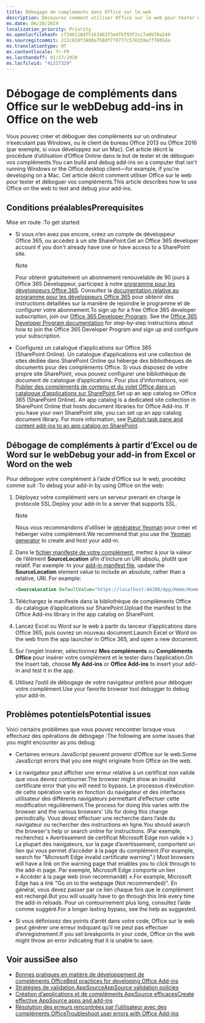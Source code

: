 ```yaml
---
title: Débogage de compléments dans Office sur le web
description: Découvrez comment utiliser Office sur le web pour tester et déboguer vos compléments.
ms.date: 06/20/2019
localization_priority: Priority
ms.openlocfilehash: cf2461184f5163463f3e4fbf93f2cc7a0b70a249
ms.sourcegitcommit: 212c810f3480a750df779777c570159a7f76054a
ms.translationtype: HT
ms.contentlocale: fr-FR
ms.lasthandoff: 01/17/2020
ms.locfileid: "41217329"
---
```

# <a name="debug-add-ins-in-office-on-the-web"></a><span data-ttu-id="f60b8-103">Débogage de compléments dans Office sur le web</span><span class="sxs-lookup"><span data-stu-id="f60b8-103">Debug add-ins in Office on the web</span></span>


<span data-ttu-id="f60b8-104">Vous pouvez créer et déboguer des compléments sur un ordinateur n’exécutant pas Windows, ou le client de bureau Office 2013 ou Office 2016 (par exemple, si vous développez sur un Mac). Cet article décrit la procédure d’utilisation d’Office Online dans le but de tester et de déboguer vos compléments.</span><span class="sxs-lookup"><span data-stu-id="f60b8-104">You can build and debug add-ins on a computer that isn't running Windows or the Office desktop client&mdash;for example, if you're developing on a Mac.</span></span> <span data-ttu-id="f60b8-105">Cet article décrit comment utiliser Office sur le web pour tester et déboguer vos compléments.</span><span class="sxs-lookup"><span data-stu-id="f60b8-105">This article describes how to use Office on the web to test and debug your add-ins.</span></span> 

## <a name="prerequisites"></a><span data-ttu-id="f60b8-106">Conditions préalables</span><span class="sxs-lookup"><span data-stu-id="f60b8-106">Prerequisites</span></span>

<span data-ttu-id="f60b8-107">Mise en route :</span><span class="sxs-lookup"><span data-stu-id="f60b8-107">To get started:</span></span>

- <span data-ttu-id="f60b8-108">Si vous n’en avez pas encore, créez un compte de développeur Office 365, ou accédez à un site SharePoint.</span><span class="sxs-lookup"><span data-stu-id="f60b8-108">Get an Office 365 developer account if you don't already have one or have access to a SharePoint site.</span></span>

  > [!NOTE]
  > <span data-ttu-id="f60b8-p102">Pour obtenir gratuitement un abonnement renouvelable de 90 jours à Office 365 Développeur, participez à notre [programme pour les développeurs Office 365](https://developer.microsoft.com/office/dev-program). Consultez la [documentation relative au programme pour les développeurs Office 365](/office/developer-program/office-365-developer-program) pour obtenir des instructions détaillées sur la manière de rejoindre le programme et de configurer votre abonnement.</span><span class="sxs-lookup"><span data-stu-id="f60b8-p102">To sign up for a free Office 365 developer subscription, join our [Office 365 Developer Program](https://developer.microsoft.com/office/dev-program). See the [Office 365 Developer Program documentation](/office/developer-program/office-365-developer-program) for step-by-step instructions about how to join the Office 365 Developer Program and sign up and configure your subscription.</span></span>

- <span data-ttu-id="f60b8-p103">Configurez un catalogue d’applications sur Office 365 (SharePoint Online). Un catalogue d’applications est une collection de sites dédiée dans SharePoint Online qui héberge des bibliothèques de documents pour des compléments Office. Si vous disposez de votre propre site SharePoint, vous pouvez configurer une bibliothèque de document de catalogue d’applications. Pour plus d’informations, voir [Publier des compléments de contenu et du volet Office dans un catalogue d’applications sur SharePoint](../publish/publish-task-pane-and-content-add-ins-to-an-add-in-catalog.md).</span><span class="sxs-lookup"><span data-stu-id="f60b8-p103">Set up an app catalog on Office 365 (SharePoint Online). An app catalog is a dedicated site collection in SharePoint Online that hosts document libraries for Office Add-ins. If you have your own SharePoint site, you can set up an app catalog document library. For more information, see [Publish task pane and content add-ins to an app catalog on SharePoint](../publish/publish-task-pane-and-content-add-ins-to-an-add-in-catalog.md).</span></span>


## <a name="debug-your-add-in-from-excel-or-word-on-the-web"></a><span data-ttu-id="f60b8-114">Débogage de compléments à partir d’Excel ou de Word sur le web</span><span class="sxs-lookup"><span data-stu-id="f60b8-114">Debug your add-in from Excel or Word on the web</span></span>

<span data-ttu-id="f60b8-115">Pour déboguer votre complément à l’aide d’Office sur le web, procédez comme suit :</span><span class="sxs-lookup"><span data-stu-id="f60b8-115">To debug your add-in by using Office on the web:</span></span>

1. <span data-ttu-id="f60b8-116">Déployez votre complément vers un serveur prenant en charge le protocole SSL.</span><span class="sxs-lookup"><span data-stu-id="f60b8-116">Deploy your add-in to a server that supports SSL.</span></span>

    > [!NOTE]
    > <span data-ttu-id="f60b8-117">Nous vous recommandons d’utiliser le [générateur Yeoman](https://github.com/OfficeDev/generator-office) pour créer et héberger votre complément.</span><span class="sxs-lookup"><span data-stu-id="f60b8-117">We recommend that you use the [Yeoman generator](https://github.com/OfficeDev/generator-office) to create and host your add-in.</span></span>

2. <span data-ttu-id="f60b8-p104">Dans le [fichier manifeste de votre complément](../develop/add-in-manifests.md), mettez à jour la valeur de l’élément **SourceLocation** afin d’inclure un URI absolu, plutôt que relatif. Par exemple :</span><span class="sxs-lookup"><span data-stu-id="f60b8-p104">In your [add-in manifest file](../develop/add-in-manifests.md), update the **SourceLocation** element value to include an absolute, rather than a relative, URI. For example:</span></span>

    ```xml
    <SourceLocation DefaultValue="https://localhost:44300/App/Home/Home.html" />
    ```

3. <span data-ttu-id="f60b8-120">Téléchargez le manifeste dans la bibliothèque de compléments Office du catalogue d’applications sur SharePoint.</span><span class="sxs-lookup"><span data-stu-id="f60b8-120">Upload the manifest to the Office Add-ins library in the app catalog on SharePoint.</span></span>

4. <span data-ttu-id="f60b8-121">Lancez Excel ou Word sur le web à partir du lanceur d’applications dans Office 365, puis ouvrez un nouveau document.</span><span class="sxs-lookup"><span data-stu-id="f60b8-121">Launch Excel or Word on the web from the app launcher in Office 365, and open a new document.</span></span>

5. <span data-ttu-id="f60b8-122">Sur l’onglet Insérer, sélectionnez  **Mes compléments** ou **Compléments Office** pour insérer votre complément et le tester dans l’application.</span><span class="sxs-lookup"><span data-stu-id="f60b8-122">On the Insert tab, choose  **My Add-ins** or **Office Add-ins** to insert your add-in and test it in the app.</span></span>

6. <span data-ttu-id="f60b8-123">Utilisez l’outil de débogage de votre navigateur préféré pour déboguer votre complément.</span><span class="sxs-lookup"><span data-stu-id="f60b8-123">Use your favorite browser tool debugger to debug your add-in.</span></span>

## <a name="potential-issues"></a><span data-ttu-id="f60b8-124">Problèmes potentiels</span><span class="sxs-lookup"><span data-stu-id="f60b8-124">Potential issues</span></span>

<span data-ttu-id="f60b8-125">Voici certains problèmes que vous pouvez rencontrer lorsque vous effectuez des opérations de débogage :</span><span class="sxs-lookup"><span data-stu-id="f60b8-125">The following are some issues that you might encounter as you debug:</span></span>

- <span data-ttu-id="f60b8-126">Certaines erreurs JavaScript peuvent provenir d’Office sur le web.</span><span class="sxs-lookup"><span data-stu-id="f60b8-126">Some JavaScript errors that you see might originate from Office on the web.</span></span>

- <span data-ttu-id="f60b8-127">Le navigateur peut afficher une erreur relative à un certificat non valide que vous devrez contourner.</span><span class="sxs-lookup"><span data-stu-id="f60b8-127">The browser might show an invalid certificate error that you will need to bypass.</span></span> <span data-ttu-id="f60b8-128">Le processus d’exécution de cette opération varie en fonction du navigateur et des interfaces utilisateur des différents navigateurs permettant d’effectuer cette modification régulièrement.</span><span class="sxs-lookup"><span data-stu-id="f60b8-128">The process for doing this varies with the browser and the various browsers' UIs for doing this change periodically.</span></span> <span data-ttu-id="f60b8-129">Vous devez effectuer une recherche dans l’aide du navigateur ou rechercher des instructions en ligne.</span><span class="sxs-lookup"><span data-stu-id="f60b8-129">You should search the browser's help or search online for instructions.</span></span> <span data-ttu-id="f60b8-130">(Par exemple, recherchez « Avertissement de certificat Microsoft Edge non valide ».) La plupart des navigateurs, sur la page d’avertissement, comportent un lien qui vous permet d’accéder à la page du complément.</span><span class="sxs-lookup"><span data-stu-id="f60b8-130">(For example, search for "Microsoft Edge invalid certificate warning".) Most browsers will have a link on the warning page that enables you to click through to the add-in page.</span></span> <span data-ttu-id="f60b8-131">Par exemple, Microsoft Edge comporte un lien « Accéder à la page web (non recommandé) ».</span><span class="sxs-lookup"><span data-stu-id="f60b8-131">For example, Microsoft Edge has a link "Go on to the webpage (Not recommended)".</span></span> <span data-ttu-id="f60b8-132">En général, vous devez passer par ce lien chaque fois que le complément est rechargé.</span><span class="sxs-lookup"><span data-stu-id="f60b8-132">But you will usually have to go through this link every time the add-in reloads.</span></span> <span data-ttu-id="f60b8-133">Pour un contournement plus long, consultez l’aide comme suggéré.</span><span class="sxs-lookup"><span data-stu-id="f60b8-133">For a longer lasting bypass, see the help as suggested.</span></span>

- <span data-ttu-id="f60b8-134">Si vous définissez des points d’arrêt dans votre code, Office sur le web peut générer une erreur indiquant qu’il ne peut pas effectuer d’enregistrement.</span><span class="sxs-lookup"><span data-stu-id="f60b8-134">If you set breakpoints in your code, Office on the web might throw an error indicating that it is unable to save.</span></span>

## <a name="see-also"></a><span data-ttu-id="f60b8-135">Voir aussi</span><span class="sxs-lookup"><span data-stu-id="f60b8-135">See also</span></span>

- [<span data-ttu-id="f60b8-136">Bonnes pratiques en matière de développement de compléments Office</span><span class="sxs-lookup"><span data-stu-id="f60b8-136">Best practices for developing Office Add-ins</span></span>](../concepts/add-in-development-best-practices.md)
- [<span data-ttu-id="f60b8-137">Stratégies de validation AppSource</span><span class="sxs-lookup"><span data-stu-id="f60b8-137">AppSource validation policies</span></span>](/office/dev/store/validation-policies)  
- [<span data-ttu-id="f60b8-138">Création d’applications et de compléments AppSource efficaces</span><span class="sxs-lookup"><span data-stu-id="f60b8-138">Create effective AppSource apps and add-ins</span></span>](/office/dev/store/create-effective-office-store-listings)  
- [<span data-ttu-id="f60b8-139">Résolution des erreurs rencontrées par l’utilisateur avec des compléments Office</span><span class="sxs-lookup"><span data-stu-id="f60b8-139">Troubleshoot user errors with Office Add-ins</span></span>](testing-and-troubleshooting.md)
    
